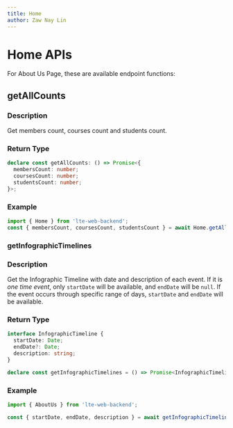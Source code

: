 ```yaml
---
title: Home
author: Zaw Nay Lin
---
```


# Home APIs

For About Us Page, these are available endpoint functions:

## getAllCounts

### Description

Get members count, courses count and students count.

### Return Type

```ts
declare const getAllCounts: () => Promise<{
  membersCount: number;
  coursesCount: number;
  studentsCount: number;
}>;
```

### Example

```ts
import { Home } from 'lte-web-backend';
const { membersCount, coursesCount, studentsCount } = await Home.getAllCounts();
```

### getInfographicTimelines

### Description

Get the Infographic Timeline with date and description of each event.
If it is _one time event_, only `startDate` will be available, and `endDate` will be `null`.
If the event occurs through specific range of days, `startDate` and `endDate` will be available.

### Return Type

```ts
interface InfographicTimeline {
  startDate: Date;
  endDate?: Date;
  description: string;
}

declare const getInfographicTimelines = () => Promise<InfographicTimeline[]>;
```

### Example

```ts
import { AboutUs } from 'lte-web-backend';

const { startDate, endDate, description } = await getInfographicTimelines();
```
